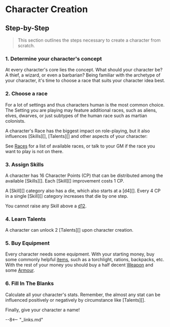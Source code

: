 # Character Creation

## Step-by-Step

> This section outlines the steps necessary to create a character from scratch.

### 1. Determine your character's concept

At every character's core lies the concept. What should your character be? A
thief, a wizard, or even a barbarian? Being familiar with the archetype of your
character, it's time to choose a race that suits your character idea best.

### 2. Choose a race

For a lot of settings and thus characters human is the most common choice. The
Setting you are playing may feature additional races, such as aliens, elves,
dwarves, or just subtypes of the human race such as martian colonists.

A character's Race has the biggest impact on role-playing, but it also
influences [Skills][], [Talents][] and other aspects of your character:

See [Races](/character/races) for a list of available races, or talk to your GM
if the race you want to play is not on there.

### 3. Assign Skills

A character has 16 Character Points (CP) that can be distributed among the available
[Skills][]. Each [Skill][] improvement costs 1 CP.

A [Skill][] category also has a die, which also starts at a [d4][]. Every 4 CP
in a single [Skill][] category increases that die by one step.

You cannot raise any Skill above a [d12](#d12).

### 4. Learn Talents

A character can unlock 2 [Talents][] upon character creation.

### 5. Buy Equipment

Every character needs some equipment. With your starting money, buy some
commonly helpful [items](/equipment/util-misc/), such as a torchlight, rations,
backpacks, etc. With the rest of your money you should buy a half decent
[Weapon](/equipment/weapons/) and some [Armour](/equipment/armour-outfits/).

### 6. Fill In The Blanks

Calculate all your character's stats. Remember, the almost any stat can be
influenced positively or negatively by circumstance like [Talents][].

Finally, give your character a name!

--8<-- "_links.md"
